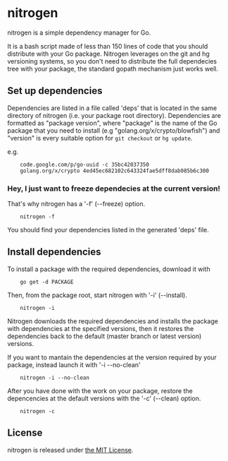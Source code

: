 nitrogen
=========

nitrogen is a simple dependency manager for Go.

It is a bash script made of less than 150 lines of code that you should 
distribute with your Go package. Nitrogen leverages on the git and hg 
versioning systems, so you don't need to distribute the full dependecies 
tree with your package, the standard gopath mechanism just works well. 

Set up dependencies
--------------------

Dependencies are listed in a file called 'deps' that is located in the 
same directory of nitrogen (i.e. your package root directory). Dependencies 
are formatted as "package version", where "package" is the name of the Go 
package that you need to install (e.g "golang.org/x/crypto/blowfish") and 
"version" is every suitable option for `git checkout` or `hg update`.

e.g.
```
    code.google.com/p/go-uuid -c 35bc42037350
    golang.org/x/crypto 4ed45ec682102c643324fae5dff8dab085b6c300
```

### Hey, I just want to freeze dependecies at the current version!

That's why nitrogen has a '-f' (--freeze) option.

```
    nitrogen -f
```

You should find your dependencies listed in the generated 'deps' file.

Install dependencies
---------------------

To install a package with the required dependencies, download it with
    
```
    go get -d PACKAGE
```

Then, from the package root, start nitrogen with '-i' (--install). 

```
    nitrogen -i
```

Nitrogen downloads the required dependencies and installs the package with 
dependencies at the specified versions, then it restores the dependencies back 
to the default (master branch or latest version) versions. 

If you want to mantain the dependencies at the version required by your
package, instead launch it with '-i --no-clean'

```
    nitrogen -i --no-clean
```

After you have done with the work on your package, restore the depencencies
at the default versions with the '-c' (--clean) option.

```
    nitrogen -c
```

License
--------

nitrogen is released under [the MIT License](http://opensource.org/licenses/MIT).
